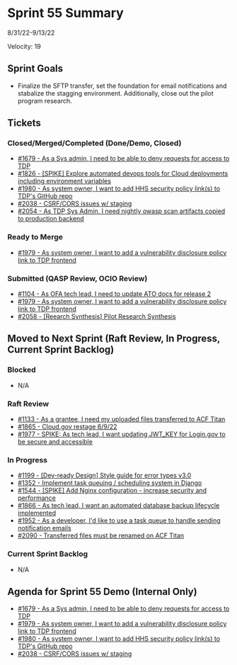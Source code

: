 # Sprint 55 Summary
8/31/22-9/13/22

Velocity: 19
## Sprint Goals
* Finalize the SFTP transfer, set the foundation for email notifications and stabalize the stagging environment. Additionally, close out the pilot program research.
 
 

## Tickets
### Closed/Merged/Completed (Done/Demo, Closed)
* [#1679 - As a Sys admin, I need to be able to deny requests for access to TDP](https://github.com/raft-tech/TANF-app/issues/1679)
* [#1826 - [SPIKE] Explore automated devops tools for Cloud deployments including environment variables](https://github.com/raft-tech/TANF-app/issues/1826)
* [#1980 - As system owner, I want to add HHS security policy link(s) to TDP's GitHub repo](https://github.com/raft-tech/TANF-app/issues/1980)
* [#2038 - CSRF/CORS issues w/ staging](https://github.com/raft-tech/TANF-app/issues/2038)
* [#2054 - As TDP Sys Admin, I need nightly owasp scan artifacts copied to production backend](https://github.com/raft-tech/TANF-app/issues/2054)



### Ready to Merge
* [#1979 - As system owner, I want to add a vulnerability disclosure policy link to TDP frontend](https://github.com/raft-tech/TANF-app/issues/1979)


### Submitted (QASP Review, OCIO Review)
* [#1104 - As OFA tech lead, I need to update ATO docs for release 2](https://github.com/raft-tech/TANF-app/issues/1104)
* [#1979 - As system owner, I want to add a vulnerability disclosure policy link to TDP frontend](https://github.com/raft-tech/TANF-app/issues/1979)
* [#2058 - [Reearch Synthesis] Pilot Research Synthesis](https://github.com/raft-tech/TANF-app/issues/2058)


## Moved to Next Sprint (Raft Review, In Progress, Current Sprint Backlog)

### Blocked
* N/A

### Raft Review
* [#1133 - As a grantee, I need my uploaded files transferred to ACF Titan](https://github.com/raft-tech/TANF-app/issues/1133)
* [#1865 - Cloud.gov restage 6/9/22](https://github.com/raft-tech/TANF-app/issues/1865)
* [#1977 - SPIKE: As tech lead, I want updating JWT_KEY for Login.gov to be secure and accessible](https://github.com/raft-tech/TANF-app/issues/1977)


### In Progress
* [#1199 - [Dev-ready Design] Style guide for error types v3.0](https://github.com/raft-tech/TANF-app/issues/1199)
* [#1352 - Implement task queuing / scheduling system in Django](https://github.com/raft-tech/TANF-app/issues/1352)
* [#1544 - [SPIKE] Add Nginx configuration - increase security and performance](https://github.com/raft-tech/TANF-app/issues/1544)
* [#1866 - As tech lead, I want an automated database backup lifecycle implemented](https://github.com/raft-tech/TANF-app/issues/1866)
* [#1952 - As a developer, I'd like to use a task queue to handle sending notification emails](https://github.com/raft-tech/TANF-app/issues/2052)
* [#2090 - Transferred files must be renamed on ACF Titan](https://github.com/raft-tech/TANF-app/issues/2090)



### Current Sprint Backlog
* N/A

## Agenda for Sprint 55 Demo (Internal Only)
* [#1679 - As a Sys admin, I need to be able to deny requests for access to TDP](https://github.com/raft-tech/TANF-app/issues/1679)
* [#1979 - As system owner, I want to add a vulnerability disclosure policy link to TDP frontend](https://github.com/raft-tech/TANF-app/issues/1979)
* [#1980 - As system owner, I want to add HHS security policy link(s) to TDP's GitHub repo](https://github.com/raft-tech/TANF-app/issues/1980)
* [#2038 - CSRF/CORS issues w/ staging](https://github.com/raft-tech/TANF-app/issues/2038)
